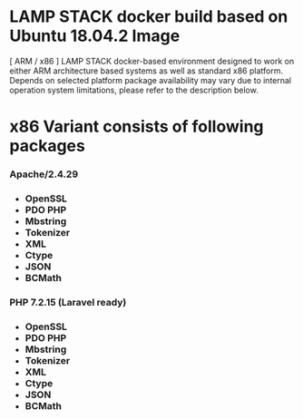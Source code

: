 # LAMP STACK docker build based on Ubuntu 18.04.2 Image

[ ARM / x86 ] LAMP STACK docker-based environment designed to work on either ARM architecture based systems as well as standard x86 platform. Depends on selected platform package availability may vary due to internal operation system limitations, please refer to the description below.

<h1>x86 Variant consists of following packages</h1>

<h3>Apache/2.4.29<h3>
<ul>
   <li>OpenSSL</li>
   <li>PDO PHP</li>
   <li>Mbstring</li>
   <li>Tokenizer</li>
   <li>XML</li>
   <li>Ctype</li>
   <li>JSON</li>
   <li>BCMath</li>
</ul>
   
<h3>PHP 7.2.15 (Laravel ready)<h3>

<ul>
   <li>OpenSSL</li>
   <li>PDO PHP</li>
   <li>Mbstring</li>
   <li>Tokenizer</li>
   <li>XML</li>
   <li>Ctype</li>
   <li>JSON</li>
   <li>BCMath</li>
</ul>
